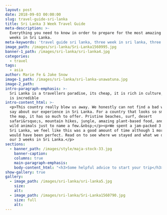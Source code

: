 ```yaml
---
layout: post
date: 2018-09-03 00:00:00
slug: travel-guide-sri-lanka
title: Sri Lanka 3 Week Travel Guide
meta-description: >-
  Everything you need to know in order to prepare for the most amazing three
  weeks in Sri Lanka.
meta-keywords: 'travel guide sri lanka, three week in sri lanka, three weeks in sri lanka'
image_path: /images/sri-lanka/Sri-Lanka1560995.jpg
banner-1_path: /images/sri-lanka/sri-lanka4.jpg
categories:
  - travel
tags:
  - asia
author: Marie Fe & Jake Snow
image-1_path: /images/sri-lanka/sri-lanka-unawatuna.jpg
image-2_path:
intro-paragraph-emphasis: >-
  Sri Lanka is a travellers paradise, its cheap, it is rich in culture, the food
  is incredible
intro-content_html: >-
  <p>This country really blew us away. We honestly can not find a bad word to
  say about our experience in Sri Lanka. For a country that looks so small on
  the map, it has so much to offer. Pristine beaches, surf, desert
  safari&rsquo;s, mountain hikes, jungle, amazing plant-based food, and exotic
  wild animals just to name a few.&nbsp;</p><p>We spent a jam-packed 3 weeks in
  Sri Lanka, we feel like this was a good amount of time although 1 more week
  would have been perfect. Read on to see where we stayed and what we did for
  our 3 weeks in Sri Lanka.</p>
sections:
  - banner_path: /images/style/maja-stock-33.jpg
    banner-caption:
    columns: true
    main-paragraph-emphasis:
    body-content_html: "<h3>Some helpful advice to start your trip</h3><p>Here are a couple things that might be helpful in the very beginning. Get a sim card at the airport (Mobitel sim 40 Gb for 18$, works almost everywhere). If you are decide to head down south first, like we did, take the train &ndash; it&rsquo;s very easy cheap and an incredible experience. Don&rsquo;t worry, you can get your ticket last minute at the train station. Also don&rsquo;t be afraid to visit Sri Lanka during low season. We only had one rainy day. &nbsp;Low season is much cheaper, you can save up to 40-50% on rooms and its not very busy at all.&nbsp;</p><p>If you need more information or want to plan a guided tour through Sri Lanka we cannot speak highly enough of Mindful Travels. This is a tour company owned by our good friend Amar. He is one of the most genuine and caring people we have met in all our travels. You can find his website&nbsp;<a target=\"_blank\" href=\"https://www.mindfultravels.net/\">here</a>. If you mention that you know Marie and Jake, he will give you a good deal \U0001F642</p><h2>first stop &ndash; COLOMBO/ Mount Lavinia &nbsp;</h2><h2>day 1-2&nbsp;</h2><h3>&nbsp;</h3><p>After arriving at the airport we took a cab straight to Mt Lavinia. The ride was about 45 minutes through traffic. We spent the next couple days soaking up the new culture by walking around the streets close to our hostel. We found a couple nice beaches and some nice restaurants.&nbsp;</p><p>A couple days in Mt Lavinia is enough to get a taste of Sri Lankan life before heading south. If you decide to head down south first like we did, take the train &ndash; it&rsquo;s very easy cheap and an incredible experience. You can get your ticket last minute at the train station.&nbsp;</p><h2>Eat at</h2><p>Rasa Malaysia (at the beach, local restaurant &ndash; we recommend &nbsp;aloo gobi, vegetable kohlapuri, greek Salad)</p><p>&nbsp;Thai Cuisine la Rambla (very delicious Thai food, a bit more expensive than the local places, great Pad thai)</p><p>&nbsp;</p><h2>stay at</h2><h3>&nbsp;</h3><p><a target=\"_blank\" href=\"https://www.booking.com/hotel/lk/island-hostel-mount-lavinia.en.html?aid=1556632&amp;no_rooms=1&amp;group_adults=1\">Island Hostel (Stylish Dorm Room 7$ or private room 30$ inc. breakfast, pool, close to the beach)&nbsp;</a></p><p>&nbsp;</p><h2>things to do</h2><h3>&nbsp;</h3><p>good place to start your journey, meet &nbsp;locals, go to the beach</p><p>take a tuk tuk and explore Colombo&nbsp;</p><p>meet other travellers, the hostel we stayed at organises pub crawls and city tours</p><p>&nbsp;</p><h3>How to get to your next stop&nbsp;</h3><h3>&nbsp;</h3><p>Colombo/ Mount Lavinia to Galle &ndash; take a local train (3 hours, very cheap, &nbsp;buy ticket at the train station)</p><h2>head to the south &ndash; beautiful old town GALLE&nbsp;</h2><h2>day 2-4</h2><h3>&nbsp;</h3><p>Galle was one of our big surprises on this trip. You might not believe it but we dont do a lot of research before we visit a place. We like to experience new places with no expectation. Galle fort is an old city founded by Portuguese colonists in the 16th century. Galle is a little old town surrounded by stone sea walls. Walking through the the streets it feels like an old European town that got a Sri Lankan makeover. You will find cute little shops, amazing local and western food and lots of photo opportunities. You will have to at least spend 2 day in Galle to experience this magical place.</p><h2>eat at</h2><h3>&nbsp;</h3><p>&nbsp;</p><p>Poonies Kitchen (cute little oasis in Galle, enter through a Clothing Store, amazing smoothie bowls and healthy meals</p><p>Sea Waves Restaurant (cooking classes)</p><p>Lucky fort Restaurant (amazing local food, cute little restaurant, 10 curries for 2 people 15$)</p><h2>stay at</h2><h3>&nbsp;</h3><p><a target=\"_blank\" href=\"https://www.booking.com/hotel/lk/the-bartizan.en.html?aid=1556632&amp;no_rooms=1&amp;group_adults=1\">The Bartizan ( very beautiful boutique Hotel, amazing food, great location)</a></p><h2>things to do</h2><h3>&nbsp;</h3><p>&nbsp;</p><p>explore the streets by foot or take a tuk tuk</p><p>watch the sunrise or sunset at the Lighthouse</p><p>explore the history of Galle, visit the museum&nbsp;</p><p>find a cute souvenir, go shopping</p><h3>How to get to your next stop</h3><h3>&nbsp;</h3><p>Galle to Unwatuna by Tuk tuk or Train. Its only a 20-30 min drive</p><h2>Bach paradise &ndash; UNAWATUNA</h2><h2>day 4-6</h2><h3>&nbsp;</h3><p>Unawatuna felt a little bit like Sri Lanka&rsquo;s version of Bali&rsquo;s Uluwatu without the surf. There is one main street that leads towards to beach, full with shops, restaurants, spas hostel and hotels. We spent 3 day here at Bed Space Beach, we highly recommend this place. The food was great for plant based eaters and the location was also super close to the beach. We rented out a scooter for our time here so we could go back and fourth to the beach swing, jungle beach and Galle without get a Tuk Tuk everytime. It was $10 a day for a scooter, not as cheap as some other places but still worth it for full days exploring.</p><h2>eat at</h2><h3>&nbsp;</h3><p>&nbsp;</p><p>Bedspace</p><p>Skinny Toms Delhi&nbsp;</p><p>Pink Elephant&nbsp;</p><p>Spice Lane Ahangama&nbsp;</p><p>Mati Gedara (vegetarian rice curry Buffet all you can eat for 3$ USD/ 5 different dishes)</p><h2>stay at</h2><h3>&nbsp;</h3><p><a target=\"_blank\" href=\"https://www.booking.com/hotel/lk/bedspace-beach.en.html?aid=1556632&amp;no_rooms=1&amp;group_adults=1\">Bedspace Beach&nbsp; (located at the beach, amazing food, cute room with hammock, nice bathrooms, big balcony)</a></p><p><a target=\"_blank\" href=\"https://www.booking.com/hotel/lk/manuel-garden-guesthouse.en.html?aid=1556632&amp;no_rooms=1&amp;group_adults=1\">Bedspace ( delicious food, stylish&nbsp;</a>)</p><h2>things to do</h2><h3>&nbsp;</h3><p>&nbsp;</p><p>Famous swing&nbsp;</p><p>Chill at the beach: wijaya beach&nbsp;</p><p>Sri yoga shala&nbsp;</p><p>Spa at The sanctuary Spa&nbsp;</p><p>Swim at Jungle Beach</p><p>Check out the Japanese Peace Pagodo</p><h3>How to get to your next stop</h3><h3>&nbsp;</h3><p>Unawatuna to Talalla by local bus ( a few hours, ask at your hotel or the locals for the bus number, very cheap)</p><h2>Time for yoga and surfing &ndash; TALALLA&nbsp;</h2><h2>day 6-10</h2><h3>&nbsp;</h3><p>A lot of people stay in Mirissa next. We skipped it but would still recommend it as the beaches&nbsp; Our next stop was Talalla. The retreat we stayed at had it all. Wellness, Yoga, Surfing and great food. The area around Tallala is amazing as well. You will find the nicest beaches in Sri Lanka here. For $15 US we rented a Tuk Tuk for 3 ppl to explore the area several hours.&nbsp; We took surfing lessons with the guys at Talalla Surf around the Tangalle/ Dikwella area and we absolutely loved it.</p><h2>eat at</h2><h3>&nbsp;</h3><p>&nbsp;</p><p>Talalla retreat (amazing food, good veggie options)</p><p>&nbsp;or at any local place&nbsp;</p><h2>stay at</h2><h3>&nbsp;</h3><p>&nbsp;</p><p><a target=\"_blank\" href=\"https://www.booking.com/hotel/lk/talalla-retreat.en.html?aid=1556632&amp;no_rooms=1&amp;group_adults=1\">Talalla retreat (yoga,surfing,wellness,great people and food)</a></p><h2>things to do</h2><h3>&nbsp;</h3><p>&nbsp;</p><p>Take a tuk tuk and explore the area</p><p>Rock pool or Blow hole</p><p>Beach hunting &ndash; best beach: Hiraketija beach</p><p>Catch an unforgettable sunrise at the beach</p><h3>&nbsp;How to get to your next stop</h3><h3>&nbsp;</h3><p>&nbsp;</p><p>&nbsp;Talalla to Yala (3 hours by car, 7000-8000 rp for 3 ppl)</p><h2>It is time for the first SAFARI &ndash; YALA &nbsp;</h2><h2>day 10-12</h2><h3>&nbsp;</h3><p>&nbsp;</p><p>Yala National Park was the first time we had ever seen an Elephant in the wild and was our first National Park in Sri Lanka. For this reason Yala will always hold a special place in our hearts. We only stayed here for 2 days but it was unforgettable. Our tent at the&nbsp;<a target=\"_blank\" href=\"https://www.booking.com/hotel/lk/wild-coast-tented-lodge.en.html?aid=1556632&amp;no_rooms=1&amp;group_adults=1\">Wild Coast Lodge&nbsp;</a>was the picture perfect setting, monkeys, wild pigs, buffalo and birds surrounded our tent one afternoon. It was one of our favourite experiences of the whole trip.</p><h2>stay at/ eat at</h2><h3>&nbsp;</h3><p>&nbsp;</p><p>&nbsp;</p><p><a target=\"_blank\" href=\"https://www.booking.com/hotel/lk/wild-coast-tented-lodge.en.html?aid=1556632&amp;no_rooms=1&amp;group_adults=1\">Wildcoast lodge ( very unique experience, honeymoon destination)</a></p><h2>things to do</h2><h3>&nbsp;</h3><p>&nbsp;</p><p>&nbsp;</p><p>Safari at Yala National Park&nbsp; $35 (6:30am or 3pm)</p><h3>How to get to your next stop</h3><h3>&nbsp;</h3><p>&nbsp;</p><p>&nbsp;</p><p>Yala to Udawalawe (van and local bus, 2 -3 hours)</p><h2>Safari no. 2 &ndash; UDAWALAWE</h2><h2>day 12-14</h2><h3>&nbsp;</h3><p>&nbsp;</p><p>&nbsp;</p><p>Another place we went to experience a Safari. Compared to Yala, less Jeeps are allowed in the park. We saw our first elephant right next to the road on the way to our camp when we arrived. It was an insane experience. The male elephant was really calm and curious. We stayed at&nbsp;<a target=\"_blank\" href=\"https://www.booking.com/hotel/lk/makulu-safari-camping.en.html?aid=1556632&amp;no_rooms=1&amp;group_adults=1\">Makulu Safari&nbsp;</a>Camp, this place was also a highlight. Run by local Sri Lankans, we experienced real Sri Lankan hospitality. The food was amazing and so was the scenery, we paddled along a little river next our camp in a canoe for sunset.&nbsp;</p><h2>eat at</h2><h3>&nbsp;</h3><p>&nbsp;</p><p>&nbsp;</p><p>&nbsp;</p><p>Makulu Camp has amazing local food</p><h2>stay at</h2><h3>&nbsp;</h3><p>&nbsp;</p><p>&nbsp;</p><p>&nbsp;</p><p><a target=\"_blank\" href=\"https://www.booking.com/hotel/lk/makulu-safari-camping.en.html?aid=1556632&amp;no_rooms=1&amp;group_adults=1\">Makulu Safari Camping</a>&nbsp;</p><p>(Tent for 4 for 65$/night, amazing camp with little river and boat to take out, outstanding local food)&nbsp;</p><h2>things to do</h2><h3>&nbsp;</h3><p>&nbsp;</p><p>&nbsp;</p><p>&nbsp;</p><p>Udawalawe Safari (6am or 3pm/ 25$US entrance fee +Jeep rental Danushka Safari)</p><h3>How to get to your next stop</h3><h3>&nbsp;</h3><p>&nbsp;</p><p>&nbsp;</p><p>&nbsp;</p><p>Udawalawe to Ella (by&nbsp; local bus &ndash; ask the locals, 3 hours, very cheap)</p><h1>Lush green in ELLA&nbsp;</h1><h2>day14-16 &nbsp; &nbsp; &nbsp;</h2><h3>&nbsp;</h3><p>&nbsp;</p><p>&nbsp;</p><p>&nbsp;</p><p>We had heard great things about Ella before arriving. It definitely seemed to be a favourite among tourists. We could see why after our first day! Famous for beautiful hikes, viewpoints and of course the 9 Arch Bridge, we managed to take some epic pics in Ella. The town itself was quite busy, we didnt expect there to be so many people. Although it was busier, Ella has a really cool backpacker vibe. We stayed in the&nbsp;<a target=\"_blank\" href=\"https://www.booking.com/hotel/lk/higher-ground-treehouse-ella.en.html?aid=1556632&amp;no_rooms=1&amp;group_adults=1\">Higherground Treehouse</a>&nbsp;which was really cool, we had so much fun playing around with the monkey&rsquo;s. They literally came into our treehouse when we left the door open. For nature, beautiful green mountains, picturesque tea plantations and really cool backpacker scene, you will want to spend at least 4-5 days in Ella.&nbsp;</p><h3>THE TRAIN FROM ELLA TO KANDY</h3><h3>&nbsp;</h3><p>&nbsp;</p><p>&nbsp;</p><p>&nbsp;</p><p>Most of you would have seen the photos of the blue train in Sri Lanka. The train ride from Ella to Kandy is one of the most popular tourist attractions in Sri Lanka. We are so happy that we reserved seats in 1st class the day before we left after we considered just arriving on the day and booking a ticket. It was really busy!! If you want to enjoy the amazing views and take some really nice photos without the stress of being squished in with 100 people, definitely reserve your set the day before. Having said that, no matter what you do you will love this train ride. Absolute gorgeous scenes to wake up to. We recommend taking the early train so you can see how the light changes across the tea plantations as the sun rises.&nbsp;</p><h2>eat at</h2><h3>&nbsp;</h3><p>&nbsp;</p><p>&nbsp;</p><p>&nbsp;</p><p>&nbsp;</p><p>Cafe chill (Western food an local food)</p><p>The Barn (good Wifi, nice setup, good food)</p><p>Ella Village Restaurant (great local food for a good price)</p><h2>stay at</h2><h3>&nbsp;</h3><p>​​​​​​​</p><p>&nbsp;</p><p>&nbsp;</p><p>&nbsp;</p><p>Ella natural village (cheap, nice local family, great food, 5 min by scooter from Ella Centre)</p><p><a target=\"_blank\" href=\"https://www.booking.com/hotel/lk/higher-ground-treehouse-ella.en.html?aid=1556632&amp;no_rooms=1&amp;group_adults=1\">Higherground Treehouse (very unique Treehouse, a lot of monkeys around, fits 6 people, great Breakfast)</a></p><h2>things to do</h2><h3>&nbsp;</h3><p>​​​​​​​</p><p>&nbsp;</p><p>&nbsp;</p><p>&nbsp;</p><p>9 Arches Bridge ( go early &amp; if you want to the the train its passing at 9:15 am)</p><p>Waterfall hunting&nbsp;</p><p>Little Adams peek (20 min hike, great view, good photos/ drive to 98 acres Hotel and ask from there)</p><p>Ella Rock&nbsp; (3-4hour hike, most people go for sunrise at 4:30 am)</p><h1>Finish with a bang &ndash; SIGIRIYA&nbsp;</h1><h2>day17-19</h2><p>The last stop on our epic 3 week Sri Lankan adventure was Sigiriya. What a way to finish off! From Sigiriya we took a day trip to Kaudulla National Park for one more safari. This was our favourite safari of the whole trip. Here you will see heards of 30-50 elephants roaming the grass plains. We highly recommend this safari.</p><p>Sigiriya itself is a quite little town, most people are there to see and climb Sigiriya and Pidurangala rock. If you didnt have time or enough money to see both rocks in our opinion, taking into account the price and the popularity of these two sites, we would prefer to go to Pidurangala Rock. It is much cheaper ($3 instead of $35) and the view of Sigiriya rock from the top is spectacular.&nbsp;</p><p>We have to mention also that our little&nbsp;<a target=\"_blank\" href=\"https://www.booking.com/hotel/lk/amba-sewana-homestay.en.html?aid=1556632&amp;no_rooms=1&amp;group_adults=1\">homestay</a>&nbsp;in Sigiriya was one of our favourite places to stay in all of Sri Lanka. It is very basic and definitely not luxury, but the local man that owns it is the kindest person. The food he and his wife prepared for us was incredible, i&rsquo;m getting hungry just thinking about it now!&nbsp;</p><h3>&nbsp;</h3><p>&nbsp;</p><p>&nbsp;</p><p>&nbsp;</p><p>&nbsp;</p><p>&nbsp;</p><h2>eat at</h2><p>Croissant hut (good food but we waited a long time for it)</p><p>Amba Sewana, our Homestay made great dinner</p><h2>&nbsp;</h2><h2>stay at</h2><p><a target=\"_blank\" href=\"https://www.booking.com/hotel/lk/amba-sewana-homestay.en.html?aid=1556632&amp;no_rooms=1&amp;group_adults=1\">Amba Sewana Homestay &nbsp;(amazing local family, central, 36$ for 2 nights/3ppl incl breakfast, the owner will drive you to the rock for 3 $ return)</a></p><h3>&nbsp;</h3><h2>&nbsp;</h2><h2>things to do</h2><p>Pidurangala Rock (only 3 $ entry, amazing view of the Sigiriya rock which is just in front of it, 30 min Hike)</p><p>Sigiriya Rock (35$, amazing view)</p><p>you might see wild elephants at the lake next to the homestay&nbsp;</p><p>day trip to Kaudulla National park (best park to see a lot of elephants)</p><p>Sri Lanka for us was just magical, you will be blown away by pretty much every aspect of this country. Perfectly safe to travel and full of so much beauty!! We hope you will enjoy this country as much as we did. If you need any help planning your trip be sure to contact Amar at&nbsp;<a target=\"_blank\" href=\"https://www.mindfultravels.net/\">Mindful Travels here.</a></p><p>If you want to read about how we saved up for this trip, read our article on<a target=\"_blank\" href=\"https://www.mariefeandjakesnow.com/blog/2018/12/16/how-to-afford-a-life-of-travel\">&nbsp;how to save for travel here</a>.</p><p>Thanks for reading, for more information and inspiration we hope to see you over at&nbsp;<a target=\"_blank\" href=\"https://www.instagram.com/mariefeandjakesnow/\">@mariefeandjakesnow</a>.</p>"
show-gallery: true
gallery:
  - image_path: /images/sri-lanka/sri-lanka5.jpg
    size:
    alt:
  - image_path: /images/sri-lanka/Sri-Lanka1560790.jpg
    size: full
    alt:
---
```

